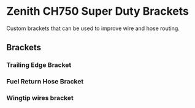 # Zenith CH750 Super Duty Brackets

Custom brackets that can be used to improve wire and hose routing.

## Brackets

### Trailing Edge Bracket

### Fuel Return Hose Bracket

### Wingtip wires bracket
